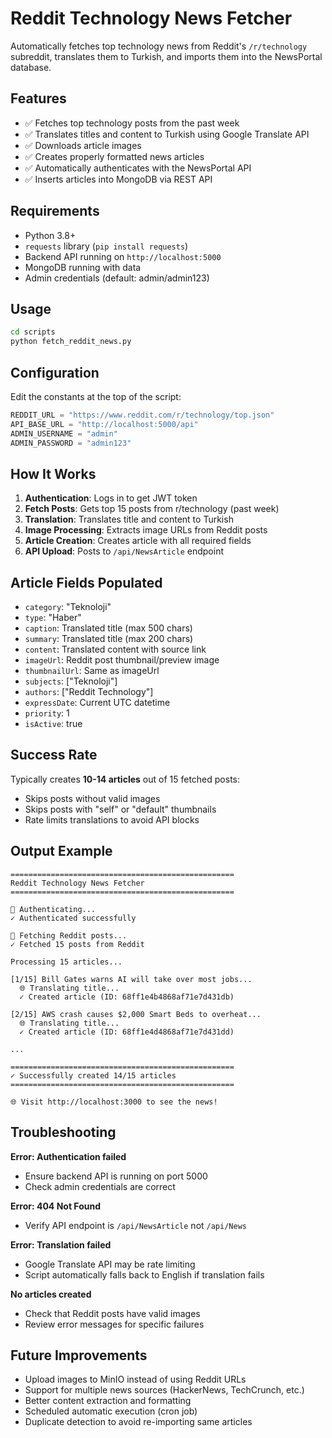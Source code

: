 # Reddit Technology News Fetcher

Automatically fetches top technology news from Reddit's `/r/technology` subreddit, translates them to Turkish, and imports them into the NewsPortal database.

## Features

- ✅ Fetches top technology posts from the past week
- ✅ Translates titles and content to Turkish using Google Translate API
- ✅ Downloads article images
- ✅ Creates properly formatted news articles
- ✅ Automatically authenticates with the NewsPortal API
- ✅ Inserts articles into MongoDB via REST API

## Requirements

- Python 3.8+
- `requests` library (`pip install requests`)
- Backend API running on `http://localhost:5000`
- MongoDB running with data
- Admin credentials (default: admin/admin123)

## Usage

```bash
cd scripts
python fetch_reddit_news.py
```

## Configuration

Edit the constants at the top of the script:

```python
REDDIT_URL = "https://www.reddit.com/r/technology/top.json"
API_BASE_URL = "http://localhost:5000/api"
ADMIN_USERNAME = "admin"
ADMIN_PASSWORD = "admin123"
```

## How It Works

1. **Authentication**: Logs in to get JWT token
2. **Fetch Posts**: Gets top 15 posts from r/technology (past week)
3. **Translation**: Translates title and content to Turkish
4. **Image Processing**: Extracts image URLs from Reddit posts
5. **Article Creation**: Creates article with all required fields
6. **API Upload**: Posts to `/api/NewsArticle` endpoint

## Article Fields Populated

- `category`: "Teknoloji"
- `type`: "Haber"
- `caption`: Translated title (max 500 chars)
- `summary`: Translated title (max 200 chars)
- `content`: Translated content with source link
- `imageUrl`: Reddit post thumbnail/preview image
- `thumbnailUrl`: Same as imageUrl
- `subjects`: ["Teknoloji"]
- `authors`: ["Reddit Technology"]
- `expressDate`: Current UTC datetime
- `priority`: 1
- `isActive`: true

## Success Rate

Typically creates **10-14 articles** out of 15 fetched posts:
- Skips posts without valid images
- Skips posts with "self" or "default" thumbnails
- Rate limits translations to avoid API blocks

## Output Example

```
==================================================
Reddit Technology News Fetcher
==================================================

🔐 Authenticating...
✓ Authenticated successfully

📰 Fetching Reddit posts...
✓ Fetched 15 posts from Reddit

Processing 15 articles...

[1/15] Bill Gates warns AI will take over most jobs...
  🌐 Translating title...
  ✓ Created article (ID: 68ff1e4b4868af71e7d431db)

[2/15] AWS crash causes $2,000 Smart Beds to overheat...
  🌐 Translating title...
  ✓ Created article (ID: 68ff1e4d4868af71e7d431dd)

...

==================================================
✓ Successfully created 14/15 articles
==================================================

🌐 Visit http://localhost:3000 to see the news!
```

## Troubleshooting

**Error: Authentication failed**
- Ensure backend API is running on port 5000
- Check admin credentials are correct

**Error: 404 Not Found**
- Verify API endpoint is `/api/NewsArticle` not `/api/News`

**Error: Translation failed**
- Google Translate API may be rate limiting
- Script automatically falls back to English if translation fails

**No articles created**
- Check that Reddit posts have valid images
- Review error messages for specific failures

## Future Improvements

- Upload images to MinIO instead of using Reddit URLs
- Support for multiple news sources (HackerNews, TechCrunch, etc.)
- Better content extraction and formatting
- Scheduled automatic execution (cron job)
- Duplicate detection to avoid re-importing same articles
